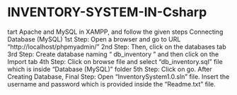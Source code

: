 # INVENTORY-SYSTEM-IN-Csharp
tart Apache and MySQL in XAMPP, and follow the given steps  Connecting Database (MySQL)  1st Step: Open a browser and go to URL “http://localhost/phpmyadmin/” 2nd Step: Then, click on the databases tab 3rd Step: Create database naming “ db_inventory ” and then click on the Import tab 4th Step: Click on browse file and select “db_inventory.sql” file which is inside “Database (MySQL)” folder 5th Step: Click on go.  After Creating Database,  Final Step: Open “InventorySystem1.0.sln” file. Insert the username and password which is provided inside the “Readme.txt” file.
